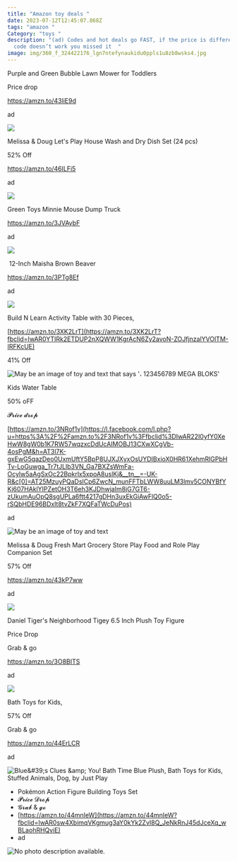 ```yaml
---
title: "Amazon toy deals "
date: 2023-07-12T12:45:07.868Z
tags: "amazon "
Category: "toys "
description: "(ad) Codes and hot deals go FAST, if the price is different or
  code doesn’t work you missed it  "
image: img/360_f_324422176_lgn7ntefynaukidu0ppls1u8zb8wsks4.jpg
---
```

Purple and Green Bubble Lawn Mower for Toddlers

Price drop

https://amzn.to/43liE9d

ad

![](img/e9814552-1fe7-4665-b091-ebd616fbb5b4.jpeg)

Melissa & Doug Let's Play House Wash and Dry Dish Set (24 pcs)

52% Off

https://amzn.to/46ILFi5

ad

<!--StartFragment-->

![](https://m.media-amazon.com/images/I/71o6AFshY9L._AC_SL1500_.jpg)

<!--EndFragment-->

Green Toys Minnie Mouse Dump Truck

https://amzn.to/3JVAybF

ad

<!--EndFragment-->

![](https://m.media-amazon.com/images/I/815yc6s4LwL._AC_SL1500_.jpg)

<!--EndFragment-->

 12-Inch Maisha Brown Beaver 

https://amzn.to/3PTg8Ef 

a﻿d 

<!--EndFragment-->

![](https://m.media-amazon.com/images/I/61-4vk-DJdL._AC_SL1500_.jpg)

<!--EndFragment-->

Build N Learn Activity Table with 30 Pieces,

[https://amzn.to/3XK2LrT](https://amzn.to/3XK2LrT?fbclid=IwAR0YTIRk2ETDUP2nXQWW1KgrAcN6Zy2avoN-ZOJfjnzalYVOlTM-IRFKcUE)

41% Off

<!--StartFragment-->

![May be an image of toy and text that says '، 123456789 MEGA BLOKS'](https://scontent.fccu31-1.fna.fbcdn.net/v/t39.30808-6/358545201_2961223154009215_6002322249554131988_n.jpg?stp=dst-jpg_p843x403&_nc_cat=103&ccb=1-7&_nc_sid=5cd70e&_nc_ohc=VuTAgbzMvSMAX8TEv82&_nc_ht=scontent.fccu31-1.fna&oh=00_AfARhgb9GTozUsMQQOdRfl2JWFCLYICsPIDOu1Hu0iLPsg&oe=64B2B203)

<!--EndFragment-->

Kids Water Table

50% oFF

𝓟𝓻𝓲𝓬𝓮 𝓭𝓻𝓸𝓹

[https://amzn.to/3NRof1v](https://l.facebook.com/l.php?u=https%3A%2F%2Famzn.to%2F3NRof1v%3Ffbclid%3DIwAR22I0yfY0XeHwW8gW0b1K7RW57wqzxcDdUcAIMOBJ13CXwXCgVb-4osPgM&h=AT3l7K-gxEwG5qazDeo0UxmUftY5BpP8UJXJXyxOsUYDIBxioX0HR61XehmRlGPbHTv-LoGuwga_Tr7tJLlb3VN_Ga7BXZsWmFa-Ocylw5aAgSxOc22Bpkrlx5xpoA8uslKj&__tn__=-UK-R&c[0]=AT25MzuyPQaDsICp6ZwcN_munFFTbLWW8uuLM3lmv5CONYBfYKj607HAklYIPZetOH3T6eh3KJDhwjaIm8jG7GT6-zUkumAuOpQ8sgUPLa6ftt4217gDHn3uxEkGiAwFlQ0o5-rSQbHDE96BDxlt8tvZkF7XQFaTWcDuPos)

ad

<!--StartFragment-->

![May be an image of toy and text](https://scontent.fccu31-1.fna.fbcdn.net/v/t39.30808-6/358542998_2961226384008892_5704985454097837807_n.jpg?stp=dst-jpg_p526x296&_nc_cat=104&ccb=1-7&_nc_sid=5cd70e&_nc_ohc=4ry9qtS5FbEAX8HcfYW&_nc_ht=scontent.fccu31-1.fna&oh=00_AfDbD27bUHbyxayO7KIHa8F3kaydsmd3DCOxy-1fXN8Hnw&oe=64B427AC)

<!--EndFragment-->

Melissa & Doug Fresh Mart Grocery Store Play Food and Role Play Companion Set 

57% Off

 https://amzn.to/43kP7ww

 ad

<!--StartFragment-->

![](https://m.media-amazon.com/images/I/71mmREL8m1L._AC_SL1500_.jpg)

<!--EndFragment-->

Daniel Tiger's Neighborhood Tigey 6.5 Inch Plush Toy Figure

Price Drop

Grab & go

https://amzn.to/3O8BITS

ad

<!--EndFragment-->

![](https://m.media-amazon.com/images/I/81xMJ4kA-IL._AC_SL1500_.jpg)

<!--EndFragment-->

Bath Toys for Kids,

57% Off

Grab & go

https://amzn.to/44ErLCR

ad

<!--EndFragment-->

![Blue\&#39;s Clues \&amp; You! Bath Time Blue Plush, Bath Toys for Kids, Stuffed Animals, Dog, by Just Play](https://m.media-amazon.com/images/I/81d38ijOgDL.__AC_SX300_SY300_QL70_FMwebp_.jpg)

<!--EndFragment-->

* Pokémon Action Figure Building Toys Set
* 𝓟𝓻𝓲𝓬𝓮 𝓓𝓻𝓸𝓹
* 𝓖𝓻𝓪𝓫 & 𝓰𝓸
* [https://amzn.to/44mnIeW](https://amzn.to/44mnIeW?fbclid=IwAR0sw4XbimqVKgmug3aY0kYk2ZvI8Q_JeNkRnJ45dJceXq_wBLaohRHQviE)
* ad

<!--EndFragment-->

![No photo description available.](https://scontent.fccu31-1.fna.fbcdn.net/v/t39.30808-6/360090227_721064663364360_2392220318619062662_n.jpg?stp=dst-jpg_p526x296&_nc_cat=111&ccb=1-7&_nc_sid=5cd70e&_nc_ohc=eI7dzU4Zn-wAX9Lu4ba&_nc_ht=scontent.fccu31-1.fna&oh=00_AfC4IKfP7UVcuImyUPThjGcLTTRmX2R7lxlz9Yj93HwSKg&oe=64B35A99)

<!--EndFragment-->